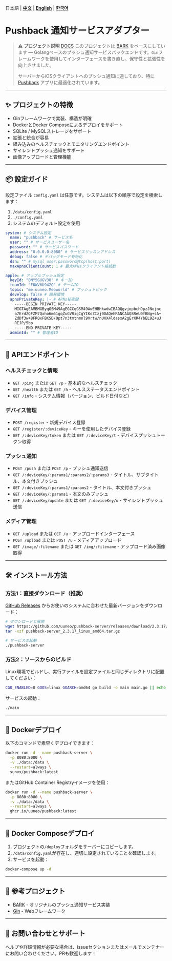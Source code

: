 日本語 | **[中文](README.md)** | **[English](README_EN.md)** | **[한국어](README_KO.md)**
# Pushback 通知サービスアダプター

> **⚠️ プロジェクト説明**
> [DOCS](https://docs.uuneo.com/#/deploy)
> このプロジェクトは [BARK](https://github.com/Finb/bark-server) をベースにしています — Golangベースのプッシュ通知サービスバックエンドです。`Gin`フレームワークを使用してインターフェースを書き直し、保守性と拡張性を向上させました。
>
> サーバーからiOSクライアントへのプッシュ通知に適しており、特に [Pushback](https://pushback.uuneo.com) アプリに最適化されています。

---

## ✨ プロジェクトの特徴

- Ginフレームワークで実装、構造が明確
- DockerとDocker Composeによるデプロイをサポート
- SQLite / MySQLストレージをサポート
- 拡張と統合が容易
- 組み込みのヘルスチェックとモニタリングエンドポイント
- サイレントプッシュ通知をサポート
- 画像アップロードと管理機能

---

## 📦 設定ガイド

設定ファイル `config.yaml` は任意です。システムは以下の順序で設定を検索します：
1. `/data/config.yaml`
2. `./config.yaml`
3. システムのデフォルト設定を使用

```yaml
system: # システム設定
  name: "pushback" # サービス名
  user: "" # サービスユーザー名
  password: "" # サービスパスワード
  address: "0.0.0.0:8080" # サービスリッスンアドレス
  debug: false # デバッグモード有効化
  dsn: "" # mysql user:password@tcp(host:port)
  maxApnsClientCount: 1 # 最大APNsクライアント接続数

apple: # アップルプッシュ設定
  keyId: "BNY5GUGV38" # キーID
  teamId: "FUWV6U942Q" # チームID
  topic: "me.uuneo.Meoworld" # プッシュトピック
  develop: false # 開発環境
  apnsPrivateKey: |- # APNs秘密鍵
    -----BEGIN PRIVATE KEY-----
    MIGTAgEAMBMGByqGSM49AgEGCCqGSM49AwEHBHkwdwIBAQQgvjopbchDpzJNojnc
    o7ErdZQFZM7Qxho6m61gqZuGVRigCgYIKoZIzj0DAQehRANCAAQ8ReU0fBNg+sA+
    ZdDf3w+8FRQxFBKSD/Opt7n3tmtnmnl9Vrtw/nUXX4ldasxA2gErXR4YbEL9Z+uJ
    REJP/5bp
    -----END PRIVATE KEY-----
  adminId: "" # 管理者ID
```

---

## 🔌 APIエンドポイント

### ヘルスチェックと情報
- `GET /ping` または `GET /p` - 基本的なヘルスチェック
- `GET /health` または `GET /h` - ヘルスステータスエンドポイント
- `GET /info` - システム情報（バージョン、ビルド日付など）

### デバイス管理
- `POST /register` - 新規デバイス登録
- `GET /register/:deviceKey` - キーを使用したデバイス登録
- `GET /:deviceKey/token` または `GET /:deviceKey/t` - デバイスプッシュトークン取得

### プッシュ通知
- `POST /push` または `POST /p` - プッシュ通知送信
- `GET /:deviceKey/:params1/:params2/:params3` - タイトル、サブタイトル、本文付きプッシュ
- `GET /:deviceKey/:params1/:params2` - タイトル、本文付きプッシュ
- `GET /:deviceKey/:params1` - 本文のみプッシュ
- `GET /:deviceKey/update` または `GET /:deviceKey/u` - サイレントプッシュ送信

### メディア管理
- `GET /upload` または `GET /u` - アップロードインターフェース
- `POST /upload` または `POST /u` - メディアアップロード
- `GET /image/:filename` または `GET /img/:filename` - アップロード済み画像取得

---

## 🛠️ インストール方法

### 方法1：直接ダウンロード（推奨）

[GitHub Releases](https://github.com/uuneo/pushback-server/releases) からお使いのシステムに合わせた最新バージョンをダウンロード：

```bash
# ダウンロードと展開
wget https://github.com/uuneo/pushback-server/releases/download/2.3.17/pushback-server_2.3.17_linux_amd64.tar.gz
tar -xzf pushback-server_2.3.17_linux_amd64.tar.gz

# サービスの起動
./pushback-server
```

### 方法2：ソースからのビルド

Linux環境でビルドし、実行ファイルを設定ファイルと同じディレクトリに配置してください：

```bash
CGO_ENABLED=0 GOOS=linux GOARCH=amd64 go build -o main main.go || echo "ビルド失敗"
```

サービスの起動：

```bash
./main
```

---

## 🐳 Dockerデプロイ

以下のコマンドで素早くデプロイできます：

```bash
docker run -d --name pushback-server \
  -p 8080:8080 \
  -v ./data:/data \
  --restart=always \
  sunvx/pushback:latest
```

またはGitHub Container Registryイメージを使用：

```bash
docker run -d --name pushback-server \
  -p 8080:8080 \
  -v ./data:/data \
  --restart=always \
  ghcr.io/uuneo/pushback:latest
```

---

## 🐳 Docker Composeデプロイ

1. プロジェクトの`/deploy`フォルダをサーバーにコピーします。
2. `/data/config.yaml`が存在し、適切に設定されていることを確認します。
3. サービスを起動：

```bash
docker-compose up -d
```

---

## 📎 参考プロジェクト

- [BARK](https://github.com/Finb/bark-server) - オリジナルのプッシュ通知サービス実装
- [Gin](https://github.com/gin-gonic/gin) - Webフレームワーク

---

## 📮 お問い合わせとサポート

ヘルプや詳細情報が必要な場合は、issueセクションまたはメールでメンテナーにお問い合わせください。PRも歓迎します！
